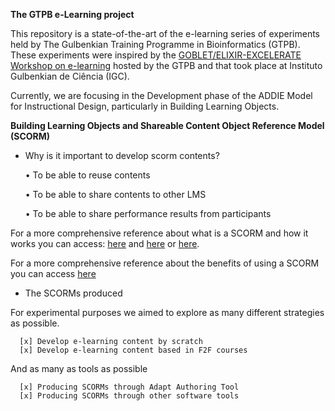 **The GTPB e-Learning project**

This repository is a state-of-the-art of the e-learning series of experiments held by The Gulbenkian Training Programme in Bioinformatics (GTPB). 
These experiments were inspired by the [GOBLET/ELIXIR-EXCELERATE Workshop on e-learning](https://github.com/alexcaetano/GTPB_Elearning/blob/master/GOBLET_ELIXIR_Workshop_elearning_SaraPetiz_21112017.pdf) hosted by the GTPB and that took place at Instituto Gulbenkian de Ciência (IGC). 

Currently, we are focusing in the Development phase of the ADDIE Model for Instructional Design, particularly in Building Learning Objects.


**Building Learning Objects and Shareable Content Object Reference Model (SCORM)**

- Why is it important to develop scorm contents?

    • To be able to reuse contents
    
    • To be able to share contents to other LMS
    
    • To be able to share performance results from participants
    

For a more comprehensive reference about what is a SCORM and how it works you can access: [here](https://scorm.com/scorm-explained/) and [here](https://scorm.com/scorm-explained/scorm-resources/scorm-cookbook/) or [here](https://scorm.com/wp-content/assets/cookbook/CookingUpASCORM_v1_2.pdf).

For a more comprehensive reference about the benefits of using a SCORM you can access [here](https://scorm.com/scorm-explained/business-of-scorm/benefits-of-scorm/)



- The SCORMs produced

 For experimental purposes we aimed to explore as many different strategies as possible.
 
      [x] Develop e-learning content by scratch
      [x] Develop e-learning content based in F2F courses
      
  And as many as tools as possible
  
      [x] Producing SCORMs through Adapt Authoring Tool
      [x] Producing SCORMs through other software tools







